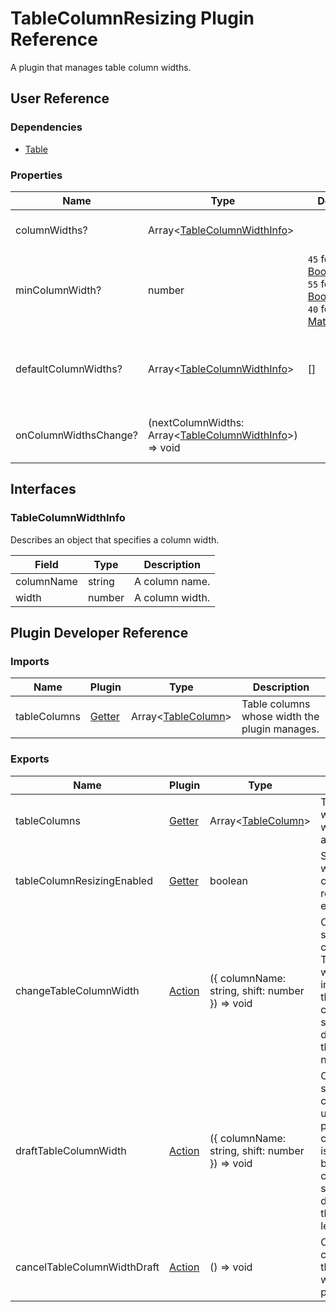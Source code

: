 # TableColumnResizing Plugin Reference

A plugin that manages table column widths.

## User Reference

### Dependencies

- [Table](table.md)

### Properties

Name | Type | Default | Description
-----|------|---------|------------
columnWidths? | Array&lt;[TableColumnWidthInfo](#tablecolumnwidthinfo)&gt; | | Specifies column widths.
minColumnWidth? | number | `45` for [Bootstrap3](https://www.npmjs.com/package/@devexpress/dx-react-grid-bootstrap3); `55` for [Bootstrap4](https://www.npmjs.com/package/@devexpress/dx-react-grid-bootstrap4); `40` for [Material UI](https://www.npmjs.com/package/@devexpress/dx-react-grid-material-ui); | Specifies a column's minimum width.
defaultColumnWidths? | Array&lt;[TableColumnWidthInfo](#tablecolumnwidthinfo)&gt; | [] | Specifies initial column widths in uncontrolled mode.
onColumnWidthsChange? | (nextColumnWidths: Array&lt;[TableColumnWidthInfo](#tablecolumnwidthinfo)&gt;) => void | | Handles column width changes.

## Interfaces

### TableColumnWidthInfo

Describes an object that specifies a column width.

Field | Type | Description
------|------|------------
columnName | string | A column name.
width | number | A column width.

## Plugin Developer Reference

### Imports

Name | Plugin | Type | Description
-----|--------|------|------------
tableColumns | [Getter](../../../dx-react-core/docs/reference/getter.md) | Array&lt;[TableColumn](table.md#tablecolumn)&gt; | Table columns whose width the plugin manages.

### Exports

Name | Plugin | Type | Description
-----|--------|------|------------
tableColumns | [Getter](../../../dx-react-core/docs/reference/getter.md) | Array&lt;[TableColumn](table.md#tablecolumn)&gt; | Table columns with new width values applied.
tableColumnResizingEnabled | [Getter](../../../dx-react-core/docs/reference/getter.md) | boolean | Specifies whether table column resizing is enabled.
changeTableColumnWidth | [Action](../../../dx-react-core/docs/reference/action.md) | ({ columnName: string, shift: number }) => void | Changes the specified column width. The column width is increased by the corresponding shift value, or decreased if the value is negative.
draftTableColumnWidth | [Action](../../../dx-react-core/docs/reference/action.md) | ({ columnName: string, shift: number }) => void | Changes the specified column width used for preview. The column width is increased by the corresponding shift value, or decreased if the value is less than zero.
cancelTableColumnWidthDraft | [Action](../../../dx-react-core/docs/reference/action.md) | () => void | Cancels changes to the column width used for preview.
